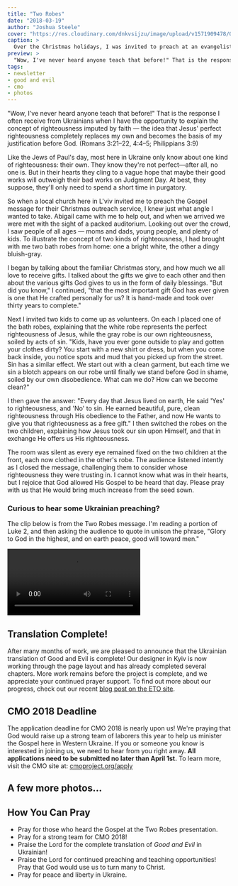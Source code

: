 ```yaml
---
title: "Two Robes"
date: "2018-03-19"
author: "Joshua Steele"
cover: "https://res.cloudinary.com/dnkvsijzu/image/upload/v1571909478/OFReport/2018-03-19-two-robes/two-robes-12-6_tegmbw.jpg"
caption: >
  Over the Christmas holidays, I was invited to preach at an evangelistic service here in L'viv. My message that day was called "Two Robes" and focused on the need for Christ's imputed righteousness as a basis for salvation.
preview: >
  "Wow, I've never heard anyone teach that before!" That is the response I often receive from Ukrainians when I have the opportunity to explain the concept of righteousness imputed by faith — the idea that Jesus' perfect righteousness completely replaces my own and becomes the basis of my justification before God. (Romans 3:21–22, 4:4–5; Philippians 3:9)
tags:
- newsletter
- good and evil
- cmo
- photos
---
```


"Wow, I've never heard anyone teach that before!" That is the response I often receive from Ukrainians when I have the opportunity to explain the concept of righteousness imputed by faith — the idea that Jesus' perfect righteousness completely replaces my own and becomes the basis of my justification before God. (Romans 3:21–22, 4:4–5; Philippians 3:9)

<article-callout content="OFR-Jan-Feb-2018.pdf" :download="true" />

Like the Jews of Paul's day, most here in Ukraine only know about one kind of righteousness: their own. They know they're not perfect—after all, no one is. But in their hearts they cling to a vague hope that maybe their good works will outweigh their bad works on Judgment Day. At best, they suppose, they'll only need to spend a short time in purgatory.

So when a local church here in L'viv invited me to preach the Gospel message for their Christmas outreach service, I knew just what angle I wanted to take. Abigail came with me to help out, and when we arrived we were met with the sight of a packed auditorium. Looking out over the crowd, I saw people of all ages — moms and dads, young people, and plenty of kids. To illustrate the concept of two kinds of righteousness, I had brought with me two bath robes from home: one a bright white, the other a dingy bluish-gray.

I began by talking about the familiar Christmas story, and how much we all love to receive gifts. I talked about the gifts we give to each other and then about the various gifts God gives to us in the form of daily blessings. "But did you know," I continued, "that the most important gift God has ever given is one that He crafted personally for us? It is hand-made and took over thirty years to complete."

<article-image publicId="OFReport/2018-03-19-two-robes/two-robes-joshua1_u0abl3.jpg" width="768" caption="Preaching to a Christmas gathering about the imputed righteousness of Christ."/>

<article-image publicId="OFReport/2018-03-19-two-robes/two-robes-reading-crowd_lyf0h1.jpg" width="768" caption="It was encouraging to see such great attendance!"/>

Next I invited two kids to come up as volunteers. On each I placed one of the bath robes, explaining that the white robe represents the perfect righteousness of Jesus, while the gray robe is our own righteousness, soiled by acts of sin. "Kids, have you ever gone outside to play and gotten your clothes dirty? You start with a new shirt or dress, but when you come back inside, you notice spots and mud that you picked up from the street. Sin has a similar effect. We start out with a clean garment, but each time we sin a blotch appears on our robe until finally we stand before God in shame, soiled by our own disobedience. What can we do? How can we become clean?"

I then gave the answer: "Every day that Jesus lived on earth, He said 'Yes' to righteousness, and 'No' to sin. He earned beautiful, pure, clean righteousness through His obedience to the Father, and now He wants to give you that righteousness as a free gift." I then switched the robes on the two children, explaining how Jesus took our sin upon Himself, and that in exchange He offers us His righteousness.

<article-image publicId="OFReport/2018-03-19-two-robes/two-robes-joshua2_n7ffdt.jpg" width="768" caption="The two children did a great job. Using two bath robes—one white, the other gray—we demonstrated how Jesus took our sins on Himself, and how He now offers us His pure righteousness in exchange."/>

The room was silent as every eye remained fixed on the two children at the front, each now clothed in the other's robe. The audience listened intently as I closed the message, challenging them to consider whose righteousness they were trusting in. I cannot know what was in their hearts, but I rejoice that God allowed His Gospel to be heard that day. Please pray with us that He would bring much increase from the seed sown.

<article-callout content="Now then we are ambassadors for Christ, as though God did beseech you by us: we pray you in Christ's stead, be ye reconciled to God. For he hath made him to be sin for us, who knew no sin; that we might be made the righteousness of God in him. (2 Corinthians 5:20-21)" />

### Curious to hear some Ukrainian preaching?

The clip below is from the Two Robes message. I'm reading a portion of Luke 2, and then asking the audience to quote in unison the phrase, "Glory to God in the highest, and on earth peace, good will toward men."

<article-spacer />
<video controls>
  <source src="https://d21yo20tm8bmc2.cloudfront.net/2018/two-robes-reading.mov" type="video/mp4">
Your browser does not support the video tag.
</video>
<article-spacer />

## Translation Complete!

After many months of work, we are pleased to announce that the Ukrainian translation of Good and Evil is complete! Our designer in Kyiv is now working through the page layout and has already completed several chapters. More work remains before the project is complete, and we appreciate your continued prayer support. To find out more about our progress, check out our recent [blog post on the ETO site](https://euroteamoutreach.org/blog/2018/03/translation-complete/).

<article-image publicId="OFReport/2018-03-19-two-robes/ge-ukr_sctuwn.png" height="550" />

## CMO 2018 Deadline

The application deadline for CMO 2018 is nearly upon us! We're praying that God would raise up a strong team of laborers this year to help us minister the Gospel here in Western Ukraine. If you or someone you know is interested in joining us, we need to hear from you right away. **All applications need to be submitted no later than April 1st.** To learn more, visit the CMO site at:
[cmoproject.org/apply](https://cmoproject.org/apply/)

<article-spacer />
<article-svg name="cmo-logo" width="350" alt="Carpathian Mountain Outreach" />
<article-spacer />

## A few more photos...

<article-image publicId="OFReport/2018-03-19-two-robes/parenting-seminar-video_p761di.jpg" width="768" caption='A couple of weeks ago I was again invited to present the parenting seminar that Kelsie and I have written called "Heavenly Parenting". This time we recorded it on video, and we’re working towards getting the whole series up on YouTube.'/>

<article-image publicId="OFReport/2018-03-19-two-robes/bf-kids_hn0qsh.jpg" width="768" caption="God continues to bless our Bible First Kids class at church. We are now on Lesson 9. Many of the kids are also progressing well with their Bible memory projects."/>

<article-image publicId="OFReport/2018-03-19-two-robes/bohdan-verses_eq2roj.jpg" height="550" caption="For every new passage the kids memorize, they must also quote a review passage. In a single day, Bohdan quoted all of Romans 8 (new), Hebrews 11 (review), Psalm 1 (new), and Matthew 6:24-34 (review). That's 96 verses!"/>

<article-image publicId="OFReport/2018-03-19-two-robes/sandra-verses-1932w_i1qvha.jpg" height="550" caption="Sandra is still in the younger kids class at church, but she recently came to me and asked if she could memorize verses. In this photo, she's just completed her first memory verse: Romans 1:16. Since then she's memorized Psalm 1, Psalm 100, portions of Matthew 6 and 7, and a passage from Jeremiah. She's currently memorizing Psalm 27."/>

<article-image publicId="OFReport/2018-03-19-two-robes/anya-prov1_pfxmet.jpg" height="768" caption="Anya Medyakovska is one of our most active kids in the memory program. Since the program began last year, she has memorized over 40 different passages! On the day this photo was taken, she completed all of Proverbs 1."/>

<article-image publicId="OFReport/2018-03-19-two-robes/anya-voznyuk-prov1_myvnzc.jpg" height="768" caption="Anya Voznyuk recently memorized all of Proverbs 1. Prior to that she had also completed Psalm 34 and others."/>

<article-image publicId="OFReport/2018-03-19-two-robes/timothy-eph6_jd74p3.jpg" width="768" caption="Timothy recently completed Ephesians 6 (this photo) and just last Sunday quoted all of 2 Timothy 2!"/>

## How You Can Pray

* Pray for those who heard the Gospel at the Two Robes presentation.
* Pray for a strong team for CMO 2018!
* Praise the Lord for the complete translation of *Good and Evil* in Ukrainian!
* Praise the Lord for continued preaching and teaching opportunities! Pray that God would use us to turn many to Christ.
* Pray for peace and liberty in Ukraine.
